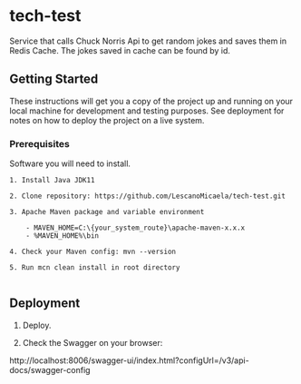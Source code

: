 # tech-test
Service that calls Chuck Norris Api to get random jokes and saves them in Redis Cache.
The jokes saved in cache can be found by id.

## Getting Started

These instructions will get you a copy of the project up and running on your local machine for development and testing purposes. See deployment for notes on how to deploy the project on a live system.

### Prerequisites

Software you will need to install.

```
1. Install Java JDK11

2. Clone repository: https://github.com/LescanoMicaela/tech-test.git

3. Apache Maven package and variable environment 

	- MAVEN_HOME=C:\{your_system_route}\apache-maven-x.x.x
	- %MAVEN_HOME%\bin

4. Check your Maven config: mvn --version

5. Run mcn clean install in root directory


```

## Deployment

1. Deploy.

2. Check the Swagger on your browser:

http://localhost:8006/swagger-ui/index.html?configUrl=/v3/api-docs/swagger-config


